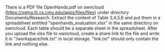 There is a PDF file OpenHands.pdf on owncloud (https://ogma.lti.cs.cmu.edu/apps/files/files) under directory Documents/Research.
Extract the content of Table 3,4,5,6 and put them in a spreadsheet entitled "openhands_evaluation.xlsx" in the same directory on owncloud. Each table should be a separate sheet in the spreadsheet.
After you upload the xlsx file to owncloud, create a share link to the file and write it in "/workspace/link.txt" in local storage. "link.txt" should only contain the link and nothing else.